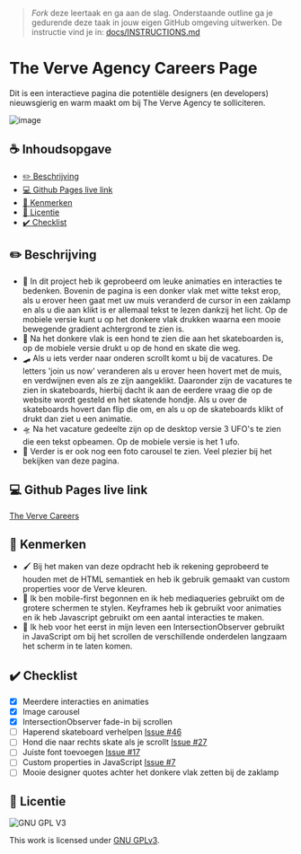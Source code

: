 > _Fork_ deze leertaak en ga aan de slag. Onderstaande outline ga je gedurende deze taak in jouw eigen GitHub omgeving uitwerken. De instructie vind je in: [docs/INSTRUCTIONS.md](docs/INSTRUCTIONS.md)

# The Verve Agency Careers Page
<!-- Geef je project een titel en schrijf in één zin wat het is -->
Dit is een interactieve pagina die potentiële designers (en developers) nieuwsgierig en warm maakt om bij The Verve Agency te solliciteren.

<!-- Voeg een mooie poster visual toe 📸 -->
![image](https://user-images.githubusercontent.com/101579892/214552810-0bc7bc51-bd94-48b1-a035-a1df18cbbd55.png)

## ☕ Inhoudsopgave

-  [✏️ Beschrijving](https://github.com/r20222/The-Verve-Agency-Careers#%EF%B8%8F-beschrijving)
-  [💻 Github Pages live link](https://github.com/r20222/The-Verve-Agency-Careers#-github-pages-live-link)
-  [📝 Kenmerken](https://github.com/r20222/The-Verve-Agency-Careers/blob/main/README.md#-kenmerken)
-  [📁 Licentie](https://github.com/r20222/The-Verve-Agency-Careers/blob/main/README.md#-licentie)
-  [✔️ Checklist](https://github.com/r20222/The-Verve-Agency-Careers#checklist)

##  ✏️ Beschrijving
<!-- In de Beschrijving staat hoe je project er uit ziet, hoe het werkt en wat je er mee kan. -->
- 🔦 In dit project heb ik geprobeerd om leuke animaties en interacties te bedenken. Bovenin de pagina is een donker vlak met witte tekst erop, als u erover heen gaat met uw muis veranderd de cursor in een zaklamp en als u die aan klikt is er allemaal tekst te lezen dankzij het licht. Op de mobiele versie kunt u op het donkere vlak drukken waarna een mooie bewegende gradient achtergrond te zien is. 
- 🐶 Na het donkere vlak is een hond te zien die aan het skateboarden is, op de mobiele versie drukt u op de hond en skate die weg. 
- 🛹 Als u iets verder naar onderen scrollt komt u bij de vacatures. De letters 'join us now' veranderen als u erover heen hovert met de muis, en verdwijnen even als ze zijn aangeklikt. Daaronder zijn de vacatures te zien in skateboards, hierbij dacht ik aan de eerdere vraag die op de website wordt gesteld en het skatende hondje. Als u over de skateboards hovert dan flip die om, en als u op de skateboards klikt of drukt dan ziet u een animatie. 
- 🛸 Na het vacature gedeelte zijn op de desktop versie 3 UFO's te zien die een tekst opbeamen. Op de mobiele versie is het 1 ufo. 
- 📸 Verder is er ook nog een foto carousel te zien. Veel plezier bij het bekijken van deze pagina.

<!-- Voeg een link toe naar Github Pages 🌐-->
##  💻 Github Pages live link
[The Verve Careers](https://r20222.github.io/The-Verve-Agency-Careers/)

##  📝 Kenmerken
<!-- Bij Kenmerken staat welke technieken zijn gebruikt en hoe. Wat is de HTML structuur? Wat zijn de belangrijkste dingen in CSS? Wat is er met JS gedaan en hoe? -->

- 🖌️ Bij het maken van deze opdracht heb ik rekening geprobeerd te houden met de HTML semantiek en heb ik gebruik gemaakt van custom properties voor de Verve kleuren. 
- 📱 Ik ben mobile-first begonnen en ik heb mediaqueries gebruikt om de grotere schermen te stylen. Keyframes heb ik gebruikt voor animaties en ik heb Javascript gebruikt om een aantal interacties te maken.
- 💎 Ik heb voor het eerst in mijn leven een IntersectionObserver gebruikt in JavaScript om bij het scrollen de verschillende onderdelen langzaam het scherm in te laten komen.

## ✔️ Checklist

- [x] Meerdere interacties en animaties
- [x] Image carousel
- [x] IntersectionObserver fade-in bij scrollen
- [ ]  Haperend skateboard verhelpen [Issue #46](https://github.com/r20222/The-Verve-Agency-Careers/issues/46)
- [ ]  Hond die naar rechts skate als je scrollt [Issue #27](https://github.com/r20222/The-Verve-Agency-Careers/issues/27)
- [ ]  Juiste font toevoegen [Issue #17](https://github.com/r20222/The-Verve-Agency-Careers/issues/17)
- [ ]  Custom properties in JavaScript [Issue #7](https://github.com/r20222/The-Verve-Agency-Careers/issues/7)
- [ ]  Mooie designer quotes achter het donkere vlak zetten bij de zaklamp

## 📁 Licentie

![GNU GPL V3](https://www.gnu.org/graphics/gplv3-127x51.png)

This work is licensed under [GNU GPLv3](./LICENSE).

